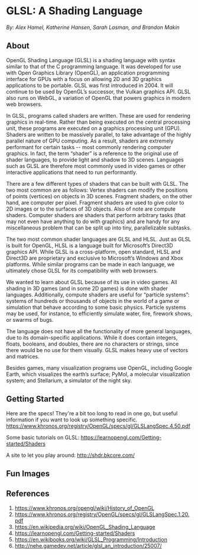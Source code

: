 # GLSL: A Shading Language
*By: Alex Hamel, Katherine Hansen, Sarah Lasman, and Brandon Makin*

## About
  OpenGL Shading Language (GLSL) is a shading language with syntax similar to that of the C programming language. It was 
developed for use with Open Graphics Library (OpenGL), an application programming interface for GPUs with a focus on allowing 
2D and 3D graphics applications to be portable. GLSL was first introduced in 2004. It will continue to be used by OpenGL’s 
successor, the Vulkan graphics API.  GLSL also runs on WebGL, a variation of OpenGL that powers graphics in modern web browsers.

  In GLSL, programs called shaders are written.  These are used for rendering graphics in real-time. Rather than being executed
on the central processing unit, these programs are executed on a graphics processing unit (GPU). Shaders are written to be 
massively parallel, to take advantage of the highly parallel nature of GPU computing. As a result, shaders are extremely 
performant for certain tasks -- most commonly rendering computer graphics.  In fact, the term “shader” is a reference to the 
original use of shader languages, to provide light and shadow to 3D scenes. Languages such as GLSL are therefore most commonly
used in video games or other interactive applications that need to run performantly.

  There are a few different types of shaders that can be built with GLSL.  The two most common are as follows: Vertex shaders 
can modify the positions of points (vertices) on objects in 3D scenes.  Fragment shaders, on the other hand, are computer per 
pixel.  Fragment shaders are used to give color to 2D images or to the surfaces of 3D objects.  Also of note are compute 
shaders. Computer shaders are shaders that perform arbitrary tasks (that may not even have anything to do with graphics) and 
are handy for any miscellaneous problem that can be split up into tiny, parallelizable subtasks.

  The two most common shader languages are GLSL and HLSL.  Just as GLSL is built for OpenGL, HLSL is a language built for 
Microsoft’s Direct3D graphics API.  While GLSL is a cross-platform, open standard, HLSL and Direct3D are proprietary and 
exclusive to Microsoft’s Windows and Xbox platforms.  While similar programs can be made in each language, we ultimately chose 
GLSL for its compatibility with web browsers.

  We wanted to learn about GLSL because of its use in video games.  All shading in 3D games (and in some 2D games) is done with
shader languages.  Additionally, compute shaders are useful for “particle systems”: systems of hundreds or thousands of objects
in the world of a game or simulation that behave according to some basic physics. Particle systems may be used, for instance, 
to efficiently simulate water, fire, firework shows, or swarms of bugs.

  The language does not have all the functionality of more general languages, due to its domain-specific applications. While it
does contain integers, floats, booleans, and doubles, there are no characters or strings, since there would be no use for them 
visually. GLSL makes heavy use of vectors and matrices.

  Besides games, many visualization programs use OpenGL, including Google Earth, which visualizes the earth’s surface; PyMol, a
molecular visualization system; and Stellarium, a simulator of the night sky.

## Getting Started

Here are the specs! They're a bit too long to read in one go, but useful information if you want to look up something specific.
https://www.khronos.org/registry/OpenGL/specs/gl/GLSLangSpec.4.50.pdf

Some basic tutorials on GLSL:
https://learnopengl.com/Getting-started/Shaders

A site to let you play around:
http://shdr.bkcore.com/

## Fun Images

## References
1. https://www.khronos.org/opengl/wiki/History_of_OpenGL
2. https://www.khronos.org/registry/OpenGL/specs/gl/GLSLangSpec.1.20.pdf 
3. https://en.wikipedia.org/wiki/OpenGL_Shading_Language 
4. https://learnopengl.com/Getting-started/Shaders
5. https://en.wikibooks.org/wiki/GLSL_Programming/Introduction
6. http://nehe.gamedev.net/article/glsl_an_introduction/25007/
